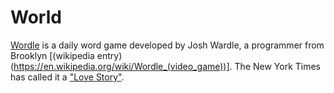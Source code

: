 # World

[Wordle](https://www.powerlanguage.co.uk/wordle/) is a daily word game developed by Josh Wardle, a programmer from Brooklyn [(wikipedia entry)(https://en.wikipedia.org/wiki/Wordle_(video_game))]. The New York Times has called it a ["Love Story"](https://www.nytimes.com/2022/01/03/technology/wordle-word-game-creator.html).


